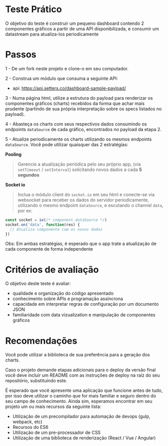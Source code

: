 # Teste Prático

O objetivo do teste é construir um pequeno dashboard contendo 2 componentes gráficos a partir de uma API disponibilizada, e consumir um datastream para atualiza-los periodicamente

# Passos

1 - De um fork neste projeto e clone-o em seu computador.

2 - Construa um módulo que consuma a seguinte API:

  - api: https://api.setters.co/dashboard-sample-payload/

3 - Numa página html, utilize a estrutura do payload para renderizar os componentes gráficos (charts) recebidos da forma que achar mais prudente (partindo de sua própria interpretação sobre os specs listados no payload).

4 - Abasteça os charts com seus respectivos dados consumindo os endpoints `dataSource` de cada gráfico, encontrados no payload da etapa 2.

5 - Atualize periodicamente os charts utilizando os mesmos endpoints     `dataSource`. Você pode utilizar quaisquer das 2 estratégias:

**Pooling**
> Gerencie a atualização periódica pelo seu próprio app, (via `setTimeout` / `setInterval`) solicitando novos dados a cada **5 segundos**

**Socket io**
> Inclua o módulo client do `socket.io` em seu html e conecte-se via websocket para receber os dados do servidor periodicamente, utilizando o mesmo endpoint  `dataSource`, e escutando o channel ```data```, por ex:
```javascript
const socket = io(/* component.dataSource */)
socket.on('data', function(res) {
  // Atualiza componente com os novos dados
})
```
Obs: Em ambas estratégias, é esperado que o app trate a atualização de cada componente de forma independente

# Critérios de avaliação
O objetivo deste teste é avaliar:
 - qualidade e organização do código apresentado
 - conhecimento sobre APIs e programação assíncrona
 - capacidade em interpretar regras de configuração por um documento JSON
 - familiaridade com data vizualization e manipulação de componentes gráficos

# Recomendações
Você pode utilizar a biblioteca de sua preferência para a geração dos charts.

Caso o projeto demande etapas adicionais para o deploy da versão final você deve incluir um README com as instruções de deploy na raíz do seu repositório, substituindo este.

 É esperado que você apresente uma aplicação que funcione antes de tudo, por isso deve utilizar o caminho que for mais familiar e seguro dentro do seu campo de conhecimento. Ainda sim, esperamos encontrar em seu projeto um ou mais recursos da seguinte lista:
  - Utilização de um precompilador para automação de devops (gulp, webpack, etc)
  - Recursos do ES6
  - Utilização de um pre-processador de CSS
  - Utilização de uma biblioteca de renderização (React / Vue / Angular)
